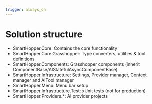 ```yaml
---
trigger: always_on
---
```


# Solution structure
- SmartHopper.Core: Contains the core functionality
- SmartHopper.Core.Grasshopper: Type converters, utilities & tool definitions
- SmartHopper.Components: Grasshopper components (inherit ComponentBase/AIStatefulAsyncComponentBase)
- SmartHopper.Infrastructure: Settings, Provider manager, Context manager and AITool manager
- SmartHopper.Menu: Menu bar setup
- SmartHopper.Infrastructure.Test: xUnit tests (not for production)
- SmartHopper.Providers.*: AI provider projects
